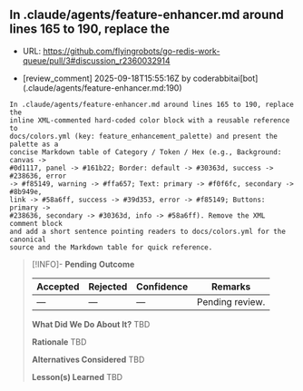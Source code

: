 ## In .claude/agents/feature-enhancer.md around lines 165 to 190, replace the

- URL: https://github.com/flyingrobots/go-redis-work-queue/pull/3#discussion_r2360032914

- [review_comment] 2025-09-18T15:55:16Z by coderabbitai[bot] (.claude/agents/feature-enhancer.md:190)

```text
In .claude/agents/feature-enhancer.md around lines 165 to 190, replace the
inline XML-commented hard-coded color block with a reusable reference to
docs/colors.yml (key: feature_enhancement_palette) and present the palette as a
concise Markdown table of Category / Token / Hex (e.g., Background: canvas ->
#0d1117, panel -> #161b22; Border: default -> #30363d, success -> #238636, error
-> #f85149, warning -> #ffa657; Text: primary -> #f0f6fc, secondary -> #8b949e,
link -> #58a6ff, success -> #39d353, error -> #f85149; Buttons: primary ->
#238636, secondary -> #30363d, info -> #58a6ff). Remove the XML comment block
and add a short sentence pointing readers to docs/colors.yml for the canonical
source and the Markdown table for quick reference.
```

> [!INFO]- **Pending**
> **Outcome**
> 
> | Accepted | Rejected | Confidence | Remarks |
> |----------|----------|------------|---------|
> | — | — | — | Pending review. |
>
> **What Did We Do About It?**
> TBD
>
> **Rationale**
> TBD
>
> **Alternatives Considered**
> TBD
>
> **Lesson(s) Learned**
> TBD
